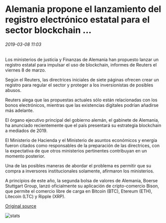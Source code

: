 # Alemania propone el lanzamiento del registro electrónico estatal para el sector blockchain ...

###### 2019-03-08 11:03

Los ministerios de justicia y Finanzas de Alemania han propuesto lanzar un registro estatal para impulsar el uso de blockchain, informes de Reuters el viernes 8 de marzo.

Según el Reuters, las directrices iniciales de siete páginas ofrecen crear un registro para regular el sector y proteger a los inversionistas de posibles abusos.

Reuters alega que las propuestas actuales sólo están relacionadas con los bonos electrónicos, mientras que las existencias digitales podrían añadirse más adelante.

El órgano ejecutivo principal del gobierno alemán, el gabinete de Alemania, ha anunciado recientemente que el país presentará su estrategia blockchain a mediados de 2019.

El Ministerio de Hacienda y el Ministerio de asuntos económicos y energía fueron citados como responsables de la preparación de las directrices, con la expectativa de que otros ministerios pertinentes contribuyan en un momento posterior.

Una de las posibles maneras de abordar el problema es permitir que su compra a inversores institucionales solamente, afirmaron los ministerios.

A principios de este año, la segunda bolsa de valores de Alemania, Boerse Stuttgart Group, lanzó oficialmente su aplicación de cripto-comercio Bison, que permite el comercio libre de carga en Bitcoin (BTC), Etereum (ETH), Litecoin (LTC) y Ripple (XRP).

[Original source](https://cointelegraph.com/news/germany-proposes-launching-state-run-electronic-register-for-blockchain-sector)

![stats](https://c.statcounter.com/11760860/0/a89fa40b/1/ "stats")